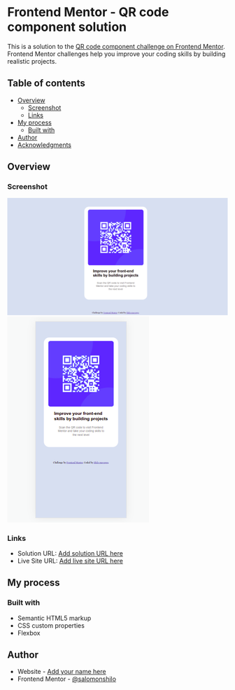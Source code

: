 # Frontend Mentor - QR code component solution

This is a solution to the [QR code component challenge on Frontend Mentor](https://www.frontendmentor.io/challenges/qr-code-component-iux_sIO_H). Frontend Mentor challenges help you improve your coding skills by building realistic projects. 

## Table of contents

- [Overview](#overview)
  - [Screenshot](#screenshot)
  - [Links](#links)
- [My process](#my-process)
  - [Built with](#built-with)
- [Author](#author)
- [Acknowledgments](#acknowledgments)

## Overview

### Screenshot

![](./screenshot/Capture%20d%E2%80%99%C3%A9cran%20de%202022-09-29%2010-59-04.png)
![](./screenshot/Capture%20d%E2%80%99%C3%A9cran%20de%202022-09-29%2011-00-30.png)


### Links

- Solution URL: [Add solution URL here](https://your-solution-url.com)
- Live Site URL: [Add live site URL here](https://salomonshilo.github.io/codeQrFrMe/)

## My process

### Built with

- Semantic HTML5 markup
- CSS custom properties
- Flexbox

## Author

- Website - [Add your name here](https://www.your-site.com)
- Frontend Mentor - [@salomonshilo](https://www.frontendmentor.io/profile/salomonshilo)
